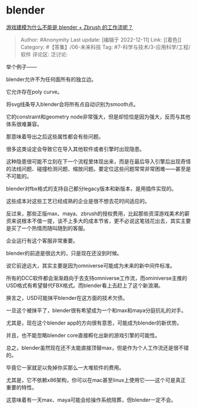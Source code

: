 # blender
[游戏建模为什么不能是 blender + Zbrush 的工作流呢？](https://www.zhihu.com/question/508310078/answer/2796012866)

> Author: #Anonymity
> Last update: [编辑于 2022-12-11]
> Link: [[着色]]
> Category: #【答集】/06-未来科技
> Tag: #7-科学与技术/3-应用科学/工程/软件
> 评论区:
> 泛讨论:

举个例子——

blender允许不为任何面所有的独立边。

它允许存在poly curve。

将svg线条导入blender会将所有点自动识别为smooth点。

它的constraint和geometry node非常强大，但是却恰恰是因为强大，反而与其他体系很难兼容。

那意味着导出之后这些属性都会有些问题。

很多这类设定会导致它在导入其他软件或者引擎时出现隐患。

这种隐患很可能不立刻在下一个流程里体现出来，而是在最后导入引擎后出现奇怪的法线问题、碰撞检测问题、缩放问题。要定位这些问题常常非常困难——甚至是不可能的。

blender对fbx格式的支持自己都分legacy版本和新版本，是用插件实现的。

这些成本对这些工艺已经成熟的企业是很不想去花时间适应的。

反过来，那些正版max、maya、zbrush的授权费用，比起那些资深游戏美术的薪资来说根本不值一提，谈不上多大的成本节省，更不必说这笔钱花出去，其实主要是买了一个热情而随叫随到的客服。

企业运行有这个客服非常重要。

blender的前途是很远大的，只是现在还没到时候。

说它前途远大，其实主要是因为omniverse可能成为未来的新中间件标准。

所有的DCC软件都会渐渐趋向于去支持omniverse工作流，而ominiverse主推的USD格式有希望替代FBX格式。而blender看上去赶上了这个新浪潮。

换言之，USD可能抹平blender在这方面的技术欠债。

一旦这个被抹平了，blender很有希望成为一个和max和maya分庭抗礼的对手。

尤其是，现在这个blender app的方向很有意思，可能成为blender的新优势。

并且，也不能忽略blender core直接孵化出新的游戏引擎的可能性。

总之，blender虽然现在还不太能直接顶替max，但是作为个人工作流还是很不错的。

毕竟它一家就足以免掉你买那么一大堆软件的费用。

尤其是，它不依赖x86架构，你可以在mac甚至linux上使用它——这个可是真正重要的特性。

这意味着有一天max、maya可能会给操作系统陪葬，但blender一定不会。
